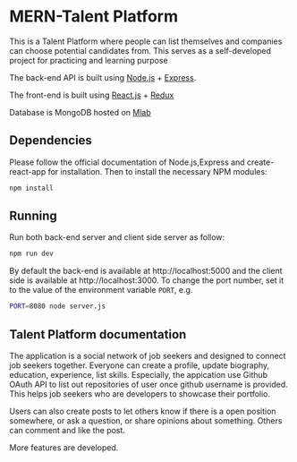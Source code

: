 # MERN-Talent Platform

This is a Talent Platform where people can list themselves and companies can choose potential candidates from. This serves as a self-developed project for practicing and learning purpose

The back-end API is built using [Node.js](https://nodejs.org/) + [Express](http://expressjs.com/).

The front-end is built using [React.js](https://github.com/facebook/create-react-app) + [Redux](https://redux.js.org/)

Database is MongoDB hosted on [Mlab](https://mlab.com/)

## Dependencies

Please follow the official documentation of Node.js,Express and create-react-app for installation. Then to install the necessary NPM modules:

```sh
npm install
```

## Running

Run both back-end server and client side server as follow:

```sh
npm run dev
```

By default the back-end is available at http://localhost:5000 and the client side is available at http://localhost:3000. To change the port number, set it to the value of the environment variable `PORT`, e.g.

```sh
PORT=8080 node server.js
```

## Talent Platform documentation

The application is a social network of job seekers and designed to connect job seekers together. Everyone can create a profile, update biography, education, experience, list skills. Especially, the appication use Github OAuth API to list out repositories of user once github username is provided. This helps job seekers who are developers to showcase their portfolio.

Users can also create posts to let others know if there is a open position somewhere, or ask a question, or share opinions about something. Others can comment and like the post.

More features are developed.

